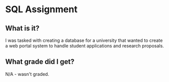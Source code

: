 # SQL Assignment

## What is it?

I was tasked with creating a database for a university that wanted to create a web portal system to handle student applications and research proposals.

## What grade did I get?

N/A - wasn't graded.
